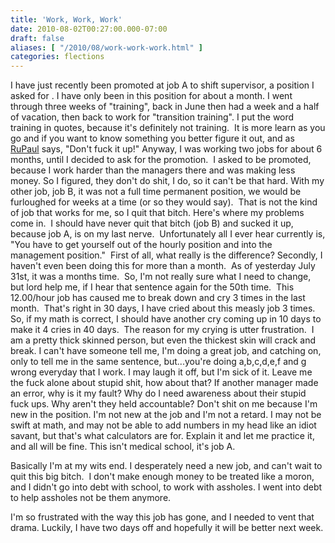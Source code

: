 ```yaml
---
title: 'Work, Work, Work'
date: 2010-08-02T00:27:00.000-07:00
draft: false
aliases: [ "/2010/08/work-work-work.html" ]
categories: flections
---
```


I have just recently been promoted at job A to shift supervisor, a position I asked for . I have only been in this position for about a month. I went through three weeks of "training", back in June then had a week and a half of vacation, then back to work for "transition training". I put the word training in quotes, because it's definitely not training.  It is more learn as you go and if you want to know something you better figure it out, and as [RuPaul](http://www.logotv.com/shows/rupauls_drag_race/season_1/series.jhtml) says, "Don't fuck it up!" Anyway, I was working two jobs for about 6 months, until I decided to ask for the promotion.  I asked to be promoted, because I work harder than the managers there and was making less money. So I figured, they don't do shit, I do, so it can't be that hard. With my other job, job B, it was not a full time permanent position, we would be furloughed for weeks at a time (or so they would say).  That is not the kind of job that works for me, so I quit that bitch. Here's where my problems come in.  I should have never quit that bitch (job B) and sucked it up, because job A, is on my last nerve.  Unfortunately all I ever hear currently is, "You have to get yourself out of the hourly position and into the management position."  First of all, what really is the difference? Secondly, I haven't even been doing this for more than a month.  As of yesterday July 31st, it was a months time.  So, I'm not really sure what I need to change, but lord help me, if I hear that sentence again for the 50th time.  This 12.00/hour job has caused me to break down and cry 3 times in the last month.  That's right in 30 days, I have cried about this measly job 3 times. So, if my math is correct, I should have another cry coming up in 10 days to make it 4 cries in 40 days.  The reason for my crying is utter frustration.  I am a pretty thick skinned person, but even the thickest skin will crack and break. I can't have someone tell me, I'm doing a great job, and catching on, only to tell me in the same sentence, but...you're doing a,b,c,d,e,f and g wrong everyday that I work. I may laugh it off, but I'm sick of it. Leave me the fuck alone about stupid shit, how about that? If another manager made an error, why is it my fault? Why do I need awareness about their stupid fuck ups. Why aren't they held accountable? Don't shit on me because I'm new in the position. I'm not new at the job and I'm not a retard. I may not be swift at math, and may not be able to add numbers in my head like an idiot savant, but that's what calculators are for. Explain it and let me practice it, and all will be fine. This isn't medical school, it's job A.

Basically I'm at my wits end. I desperately need a new job, and can't wait to quit this big bitch.  I don't make enough money to be treated like a moron, and I didn't go into debt with school, to work with assholes. I went into debt to help assholes not be them anymore. 

I'm so frustrated with the way this job has gone, and I needed to vent that drama. Luckily, I have two days off and hopefully it will be better next week.
